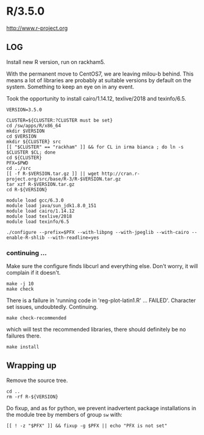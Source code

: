 R/3.5.0
=======

<http://www.r-project.org>


LOG
---

Install new R version, run on rackham5.

With the permanent move to CentOS7, we are leaving milou-b behind.  This means
a lot of libraries are probably at suitable versions by default on the system.
Something to keep an eye on in any event.

Took the opportunity to install cairo/1.14.12, texlive/2018 and texinfo/6.5.

    VERSION=3.5.0

    CLUSTER=${CLUSTER:?CLUSTER must be set}
    cd /sw/apps/R/x86_64
    mkdir $VERSION
    cd $VERSION
    mkdir ${CLUSTER} src
    [[ "$CLUSTER" == "rackham" ]] && for CL in irma bianca ; do ln -s $CLUSTER $CL; done
    cd ${CLUSTER}
    PFX=$PWD
    cd ../src
    [[ -f R-$VERSION.tar.gz ]] || wget http://cran.r-project.org/src/base/R-3/R-$VERSION.tar.gz
    tar xzf R-$VERSION.tar.gz
    cd R-${VERSION}

    module load gcc/6.3.0
    module load java/sun_jdk1.8.0_151
    module load cairo/1.14.12
    module load texlive/2018
    module load texinfo/6.5

	./configure --prefix=$PFX --with-libpng --with-jpeglib --with-cairo --enable-R-shlib --with-readline=yes 

### continuing ...

Make sure the configure finds libcurl and everything else. Don't worry, it will
complain if it doesn't.

    make -j 10
    make check

There is a failure in 'running code in 'reg-plot-latin1.R' ... FAILED'.
Character set issues, undoubtedly.  Continuing.

    make check-recommended

which will test the recommended libraries, there should definitely be no
failures there.

    make install

## Wrapping up

Remove the source tree.

    cd ..
    rm -rf R-${VERSION}

Do fixup, and as for python, we prevent inadvertent package installations in
the module tree by members of group `sw` with:

    [[ ! -z "$PFX" ]] && fixup -g $PFX || echo "PFX is not set"


